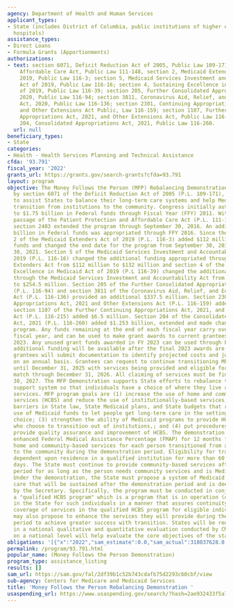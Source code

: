 ```yaml
---
agency: Department of Health and Human Services
applicant_types:
- State (includes District of Columbia, public institutions of higher education and
  hospitals)
assistance_types:
- Direct Loans
- Formula Grants (Apportionments)
authorizations:
- text: section 6071, Deficit Reduction Act of 2005, Public Law 109-171; section 2403,
    Affordable Care Act, Public Law 111-148, section 2, Medicaid Extenders Act of
    2019, Public Law 116-3; section 5, Medicaid Services Investment and Accountability
    Act of 2019, Public Law 116-16; section 4, Sustaining Excellence in Medicaid Act
    of 2019, Public Law 116-39; section 205, Further Consolidated Appropriations Act,
    2020, Public Law 116-94; section 3811, Coronavirus Aid, Relief, and Economic Security
    Act, 2020, Public Law 116-136; section 2301, Continuing Appropriations Act, 2021
    and Other Extensions Act Public, Law 116-159; section 1107, Further Continuing
    Appropriations Act, 2021, and Other Extensions Act, Public Law 116-215; section
    204, Consolidated Appropriations Act, 2021, Public Law 116-260.
  url: null
beneficiary_types:
- State
categories:
- Health - Health Services Planning and Technical Assistance
cfda: '93.791'
fiscal_year: '2022'
grants_url: https://grants.gov/search-grants?cfda=93.791
layout: program
objective: The Money Follows the Person (MFP) Rebalancing Demonstration, authorized
  by section 6071 of the Deficit Reduction Act of 2005 (P.L. 109-171), was designed
  to assist States to balance their long-term care systems and help Medicaid enrollees
  transition from institutions to the community. Congress initially authorized up
  to $1.75 billion in Federal funds through Fiscal Year (FFY) 2011. With the subsequent
  passage of the Patient Protection and Affordable Care Act (P.L. 111-148) in 2010,
  section 2403 extended the program through September 30, 2016. An additional $2.25
  billion in Federal funds was appropriated through FFY 2016. Since then, section
  2 of the Medicaid Extenders Act of 2019 (P.L. 116-3) added $112 million in Federal
  funds and changed the end date for the program from September 30, 2016 to September
  30, 2021. Section 5 of the Medicaid Services Investment and Accountability Act of
  2019 (P.L. 116-16) changed the additional funding appropriated through the Medicaid
  Extenders Act from $112 million to $132 million and section 4 of the Sustaining
  Excellence in Medicaid Act of 2019 (P.L 116-39) changed the additional funding appropriated
  through the Medicaid Services Investment and Accountability Act from $132 million
  to $254.5 million. Section 205 of the Further Consolidated Appropriations Act, 2020
  (P.L. 116-94) and section 3811 of the Coronavirus Aid, Relief, and Economic Security
  Act (P.L. 116-136) provided an additional $337.5 million. Section 2301 of the Continuing
  Appropriations Act, 2021 and Other Extensions Act (P.L. 116-159) added $66.4 million,
  section 1107 of the Further Continuing Appropriations Act, 2021, and other Extensions
  Act (P.L. 116-215) added $6.5 million. Section 204 of the Consolidated Appropriations
  Act, 2021 (P.L. 116-260) added $1.253 billion, extended and made changes to the
  program. Any funds remaining at the end of each fiscal year carry over to the next
  fiscal year, and can be used to make grant awards to current grantees through FY
  2023. Any unused grant funds awarded in FY 2023 can be used through FY 2027. No
  additional funding will be available after the final 2023 awards are made; however,
  grantees will submit documentation to identify projected costs and justify expenditures
  on an annual basis. Grantees can request to continue transitioning MFP participants
  until December 31, 2025 with services being provided and eligible for MFP-enhanced
  match through December 31, 2026. All claiming of services must be finalized by September
  30, 2027. The MFP Demonstration supports State efforts to rebalance their long-term
  support system so that individuals have a choice of where they live and receive
  services. MFP program goals are (1) increase the use of home and community-based
  services (HCBS) and reduce the use of institutionally-based services; (2) eliminate
  barriers in State law, State Medicaid plans, and State budgets that restrict the
  use of Medicaid funds to let people get long-term care in the settings of their
  choice; (3) strengthen the ability of Medicaid programs to provide HCBS to people
  who choose to transition out of institutions,; and (4) put procedures in place to
  provide quality assurance and improvement of HCBS. The demonstration provides for
  enhanced Federal Medical Assistance Percentage (FMAP) for 12 months for qualified
  home and community-based services for each person transitioned from an institution
  to the community during the demonstration period. Eligibility for transition is
  dependent upon residence in a qualified institution for more than 60 consecutive
  days. The State must continue to provide community-based services after the 12-month
  period for as long as the person needs community services and is Medicaid eligible.
  Under the demonstration, the State must propose a system of Medicaid home and community-based
  care that will be sustained after the demonstration period and is deemed qualified
  by the Secretary. Specifically, the program must be conducted in conjunction with
  a "qualified HCBS program" which is a program that is in operation (or approved)
  in the State for such individuals in a manner that assures continuity of Medicaid
  coverage of services in the qualified HCBS program for eligible individuals. States
  may also propose to enhance the services they will provide during the demonstration
  period to achieve greater success with transition. States will be required to participate
  in a national qualitative and quantitative evaluation conducted by CMS. Data collected
  on a national level will help evaluate the core objectives of the statute.
obligations: '[{"x":"2022","sam_estimate":0.0,"sam_actual":318037628.0,"usa_spending_actual":318037627.5},{"x":"2023","sam_estimate":423711805.0,"sam_actual":0.0,"usa_spending_actual":484034170.0},{"x":"2024","sam_estimate":466082987.0,"sam_actual":0.0,"usa_spending_actual":488706776.0}]'
permalink: /program/93.791.html
popular_name: (Money Follows the Person Demonstration)
program_type: assistance_listing
results: []
sam_url: https://sam.gov/fal/2df39b1c52b743cdafb75d2293c60cbf/view
sub-agency: Centers for Medicare and Medicaid Services
title: 'Money Follows the Person Rebalancing Demonstration '
usaspending_url: https://www.usaspending.gov/search/?hash=2ae932433f5a7a1c18c5fe9447feaa88
---
```

